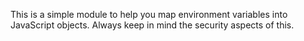 This is a simple module to help you map environment variables into JavaScript objects. Always keep in mind the security aspects of this.
